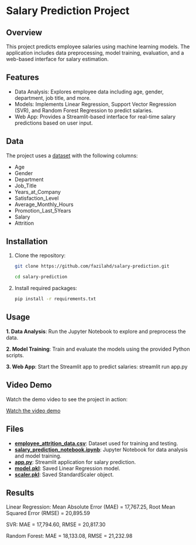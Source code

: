 # Salary Prediction Project
## Overview
This project predicts employee salaries using machine learning models. The application includes data preprocessing, model training, evaluation, and a web-based interface for salary estimation.

## Features
* Data Analysis: Explores employee data including age, gender, department, job title, and more.
* Models: Implements Linear Regression, Support Vector Regression (SVR), and Random Forest Regression to predict salaries.
* Web App: Provides a Streamlit-based interface for real-time salary predictions based on user input.

## Data
The project uses a [dataset](https://github.com/fazilahd/Salary-Prediction-Project/blob/main/employee_attrition_data.csv) with the following columns:

* Age
* Gender
* Department
* Job_Title
* Years_at_Company
* Satisfaction_Level
* Average_Monthly_Hours
* Promotion_Last_5Years
* Salary
* Attrition

## Installation
1. Clone the repository:
   ```bash
   git clone https://github.com/fazilahd/salary-prediction.git

   cd salary-prediction

3. Install required packages:
   ```bash
   pip install -r requirements.txt

## Usage
**1. Data Analysis**: Run the Jupyter Notebook to explore and preprocess the data.

**2. Model Training**: Train and evaluate the models using the provided Python scripts.

**3. Web App**: Start the Streamlit app to predict salaries:
streamlit run app.py

## Video Demo
Watch the demo video to see the project in action:

[Watch the video demo](https://www.youtube.com/watch?v=J0nLGcmZ7Jc)




## Files
* [**employee_attrition_data.csv**](https://github.com/fazilahd/Salary-Prediction-Project/blob/main/employee_attrition_data.csv): Dataset used for training and testing.
* [**salary_prediction_notebook.ipynb**](https://github.com/fazilahd/Salary-Prediction-Project/blob/main/NOTEBOOK.ipynb): Jupyter Notebook for data analysis and model training.
* [**app.py**](https://github.com/fazilahd/Salary-Prediction-Project/blob/main/app.py): Streamlit application for salary prediction.
* [**model.pkl**](https://github.com/fazilahd/Salary-Prediction-Project/blob/main/model.pkl): Saved Linear Regression model.
* [**scaler.pkl**](https://github.com/fazilahd/Salary-Prediction-Project/blob/main/scaler.pkl): Saved StandardScaler object.

## Results
Linear Regression: Mean Absolute Error (MAE) = 17,767.25, Root Mean Squared Error (RMSE) = 20,895.59

SVR: MAE = 17,794.60, RMSE = 20,817.30

Random Forest: MAE = 18,133.08, RMSE = 21,232.98
